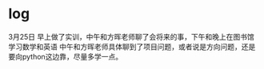 # log

3月25日
	早上做了实训，中午和方晖老师聊了会将来的事，下午和晚上在图书馆学习数学和英语
	中午和方晖老师具体聊到了项目问题，或者说是方向问题，还是要向python这边靠，尽量多学一点。